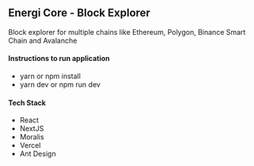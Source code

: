 ## Energi Core - Block Explorer

Block explorer for multiple chains like Ethereum, Polygon, Binance Smart Chain and Avalanche

#### Instructions to run application

- yarn or npm install
- yarn dev or npm run dev

#### Tech Stack

- React
- NextJS
- Moralis
- Vercel
- Ant Design
